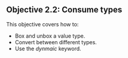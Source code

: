 ## Objective 2.2: Consume types

This objective covers how to:
 * Box and unbox a value type.
 * Convert between different types.
 * Use the _dynmaic_ keyword.